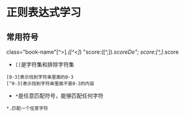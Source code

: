 # 正则表达式学习
## 常用符号
class="book-name"[^>]*.([^<]*)
"score:\([^,])*.scoreDe";
score:[^,]*.score 
* `[]`是字符集和排除字符集
```
[0-3]表示找到字符串里面的0-3
[^0-3]表示找到字符串里面不是0-3的内容
```
* `*`是任意匹配符号，能够匹配任何字符
```
*.匹配一个任意字符
```
